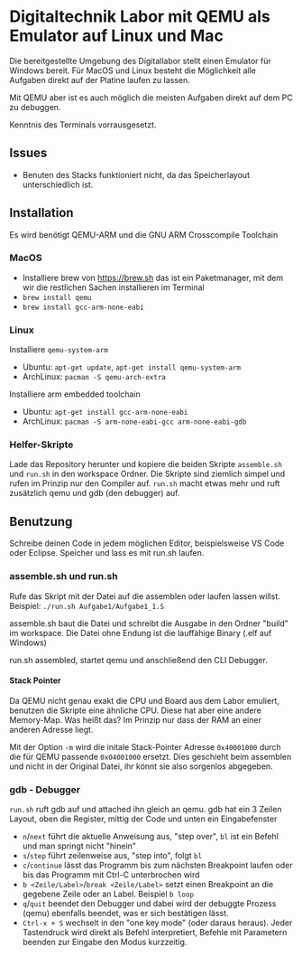 # Digitaltechnik Labor mit QEMU als Emulator auf Linux und Mac

Die bereitgestellte Umgebung des Digitallabor stellt einen Emulator für Windows bereit. Für MacOS und Linux besteht die Möglichkeit alle Aufgaben direkt auf der Platine laufen zu lassen.

Mit QEMU aber ist es auch möglich die meisten Aufgaben direkt auf dem PC zu debuggen.

Kenntnis des Terminals vorrausgesetzt.

## Issues

- Benuten des Stacks funktioniert nicht, da das Speicherlayout unterschiedlich ist.

## Installation

Es wird benötigt QEMU-ARM und die GNU ARM Crosscompile Toolchain

### MacOS

- Installiere brew von https://brew.sh das ist ein Paketmanager, mit dem wir die restlichen Sachen installieren im Terminal
- `brew install qemu`
- `brew install gcc-arm-none-eabi`

### Linux

Installiere `qemu-system-arm`
- Ubuntu: `apt-get update`, `apt-get install qemu-system-arm`
- ArchLinux: `pacman -S qemu-arch-extra`

Installiere arm embedded toolchain
- Ubuntu: `apt-get install gcc-arm-none-eabi`
- ArchLinux: `pacman -S arm-none-eabi-gcc arm-none-eabi-gdb`

### Helfer-Skripte
Lade das Repository herunter und kopiere die beiden Skripte `assemble.sh` und `run.sh` in den workspace Ordner. Die Skripte sind ziemlich simpel und rufen im Prinzip nur den Compiler auf. `run.sh` macht etwas mehr und ruft zusätzlich qemu und gdb (den debugger) auf.

## Benutzung

Schreibe deinen Code in jedem möglichen Editor, beispielsweise VS Code oder Eclipse. Speicher und lass es mit run.sh laufen.

### assemble.sh und run.sh

Rufe das Skript mit der Datei auf die assemblen oder laufen lassen willst.
Beispiel: `./run.sh Aufgabe1/Aufgabe1_1.S`

assemble.sh baut die Datei und schreibt die Ausgabe in den Ordner "build" im workspace. Die Datei ohne Endung ist die lauffähige Binary (.elf auf Windows)

run.sh assembled, startet qemu und anschließend den CLI Debugger.

#### Stack Pointer

Da QEMU nicht genau exakt die CPU und Board aus dem Labor emuliert, benutzen die Skripte eine ähnliche CPU.
Diese hat aber eine andere Memory-Map. Was heißt das? Im Prinzip nur dass der RAM an einer anderen Adresse liegt.

Mit der Option `-m` wird die initale Stack-Pointer Adresse `0x40001000` durch die für QEMU passende `0x04001000` ersetzt.
Dies geschieht beim assemblen und nicht in der Original Datei, ihr könnt sie also sorgenlos abgegeben.

### gdb - Debugger 

`run.sh` ruft gdb auf und attached ihn gleich an qemu. gdb hat ein 3 Zeilen Layout, oben die Register, mittig der Code und unten ein Eingabefenster

- `n`/`next` führt die aktuelle Anweisung aus, "step over", `bl` ist ein Befehl und man springt nicht "hinein"
- `s`/`step` führt zeilenweise aus, "step into", folgt `bl`
- `c`/`continue` lässt das Programm bis zum nächsten Breakpoint laufen oder bis das Programm mit Ctrl-C unterbrochen wird
- `b <Zeile/Label>`/`break <Zeile/Label>` setzt einen Breakpoint an die gegebene Zeile oder an Label. Beispiel `b loop`
- `q`/`quit` beendet den Debugger und dabei wird der debuggte Prozess (qemu) ebenfalls beendet, was er sich bestätigen lässt.
- `Ctrl-x + S` wechselt in den "one key mode" (oder daraus heraus). Jeder Tastendruck wird direkt als Befehl interpretiert, Befehle mit Parametern beenden zur Eingabe den Modus kurzzeitig.
